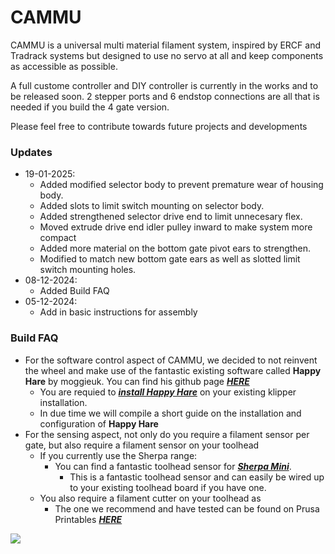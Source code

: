 # CAMMU
CAMMU is a universal multi material filament system, inspired by ERCF and Tradrack systems but designed to use no servo at all and keep components as accessible as possible.

A full custome controller and DIY controller is currently in the works and to be released soon. 2 stepper ports and 6 endstop connections are all that is needed if you build the 4 gate version.

Please feel free to contribute towards future projects and developments

### Updates
- 19-01-2025:
  - Added modified selector body to prevent premature wear of housing body.
  - Added slots to limit switch mounting on selector body.
  - Added strengthened selector drive end to limit unnecesary flex.
  - Moved extrude drive end idler pulley inward to make system more compact
  - Added more material on the bottom gate pivot ears to strengthen.
  - Modified to match new bottom gate ears as well as slotted limit switch mounting holes.
- 08-12-2024:
  - Added Build FAQ 
- 05-12-2024:
  - Add in basic instructions for assembly


### Build FAQ
- For the software control aspect of CAMMU, we decided to not reinvent the wheel and make use of the fantastic existing software called **Happy Hare** by moggieuk. You can find his github page [***HERE***](https://github.com/moggieuk)
  - You are requied to [***install Happy Hare***](https://github.com/moggieuk/Happy-Hare/wiki/Installation) on your existing klipper installation.
  - In due time we will compile a short guide on the installation and configuration of **Happy Hare**
- For the sensing aspect, not only do you require a filament sensor per gate, but also require a filament sensor on your toolhead
  - If you currently use the Sherpa range:
    - You can find a fantastic toolhead sensor for [***Sherpa Mini***](https://github.com/v6cl/MyDIYthings/tree/main/3Dprinters/AnnexEngineeringMOD/SherpaMini/SherpaMiniFilamentSensor).
      - This is a fantastic toolhead sensor and can easily be wired up to your existing toolhead board if you have one.
  - You also require a filament cutter on your toolhead as
    - The one we recommend and have tested can be found on Prusa Printables [***HERE***](https://www.printables.com/model/622289-filament-cutter-for-sherpa-and-sherpa-patterned-ex/files)

<a href="https://www.buymeacoffee.com/camnefdt"><img src="https://img.buymeacoffee.com/button-api/?text=Support CAMMU&emoji=&slug=camnefdt&button_colour=FFDD00&font_colour=000000&font_family=Cookie&outline_colour=000000&coffee_colour=ffffff" /></a>
